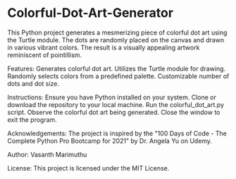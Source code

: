 # Colorful-Dot-Art-Generator
This Python project generates a mesmerizing piece of colorful dot art using the Turtle module. The dots are randomly placed on the canvas and drawn in various vibrant colors. The result is a visually appealing artwork reminiscent of pointillism.

Features:
Generates colorful dot art.
Utilizes the Turtle module for drawing.
Randomly selects colors from a predefined palette.
Customizable number of dots and dot size.

Instructions:
Ensure you have Python installed on your system.
Clone or download the repository to your local machine.
Run the colorful_dot_art.py script.
Observe the colorful dot art being generated.
Close the window to exit the program.

Acknowledgements:
The project is inspired by the "100 Days of Code - The Complete Python Pro Bootcamp for 2021" by Dr. Angela Yu on Udemy.

Author:
Vasanth Marimuthu

License:
This project is licensed under the MIT License.
